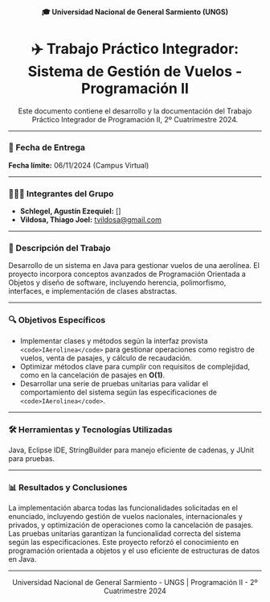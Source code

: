 <h4 align="center">  
  🎓 Universidad Nacional de General Sarmiento (UNGS)
</h4>

<h1 align="center">  
  ✈️ Trabajo Práctico Integrador: Sistema de Gestión de Vuelos - Programación II
</h1>

<p align="center">  
  Este documento contiene el desarrollo y la documentación del Trabajo Práctico Integrador de Programación II, 2º Cuatrimestre 2024.
</p>

---

### 📅 Fecha de Entrega
**Fecha límite:** 06/11/2024 (Campus Virtual)

---

### 🧑‍🤝‍🧑 Integrantes del Grupo
- **Schlegel, Agustín Ezequiel:** []
- **Vildosa, Thiago Joel:** tvildosa@gmail.com

---

### 📝 Descripción del Trabajo
Desarrollo de un sistema en Java para gestionar vuelos de una aerolínea. El proyecto incorpora conceptos avanzados de Programación Orientada a Objetos y diseño de software, incluyendo herencia, polimorfismo, interfaces, e implementación de clases abstractas.

---

### 🔍 Objetivos Específicos
- Implementar clases y métodos según la interfaz provista `<code>IAerolinea</code>` para gestionar operaciones como registro de vuelos, venta de pasajes, y cálculo de recaudación.
- Optimizar métodos clave para cumplir con requisitos de complejidad, como en la cancelación de pasajes en **O(1)**.
- Desarrollar una serie de pruebas unitarias para validar el comportamiento del sistema según las especificaciones de `<code>IAerolinea</code>`.

---

### 🛠 Herramientas y Tecnologías Utilizadas
Java, Eclipse IDE, StringBuilder para manejo eficiente de cadenas, y JUnit para pruebas.

---

### 📊 Resultados y Conclusiones
La implementación abarca todas las funcionalidades solicitadas en el enunciado, incluyendo gestión de vuelos nacionales, internacionales y privados, y optimización de operaciones como la cancelación de pasajes. Las pruebas unitarias garantizan la funcionalidad correcta del sistema según las especificaciones. Este proyecto reforzó el conocimiento en programación orientada a objetos y el uso eficiente de estructuras de datos en Java.

---

<p align="center">  
  Universidad Nacional de General Sarmiento - UNGS | Programación II - 2º Cuatrimestre 2024
</p>
